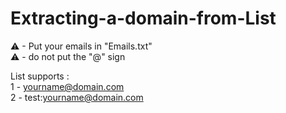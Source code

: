# Extracting-a-domain-from-List

⚠ - Put your emails in "Emails.txt"  
⚠ - do not put the "@" sign  

List supports :  
1 - yourname@domain.com  
2 - test:yourname@domain.com

